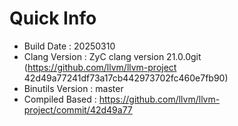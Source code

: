 # Quick Info
* Build Date : 20250310
* Clang Version : ZyC clang version 21.0.0git (https://github.com/llvm/llvm-project 42d49a77241df73a17cb442973702fc460e7fb90)
* Binutils Version : master
* Compiled Based : https://github.com/llvm/llvm-project/commit/42d49a77

